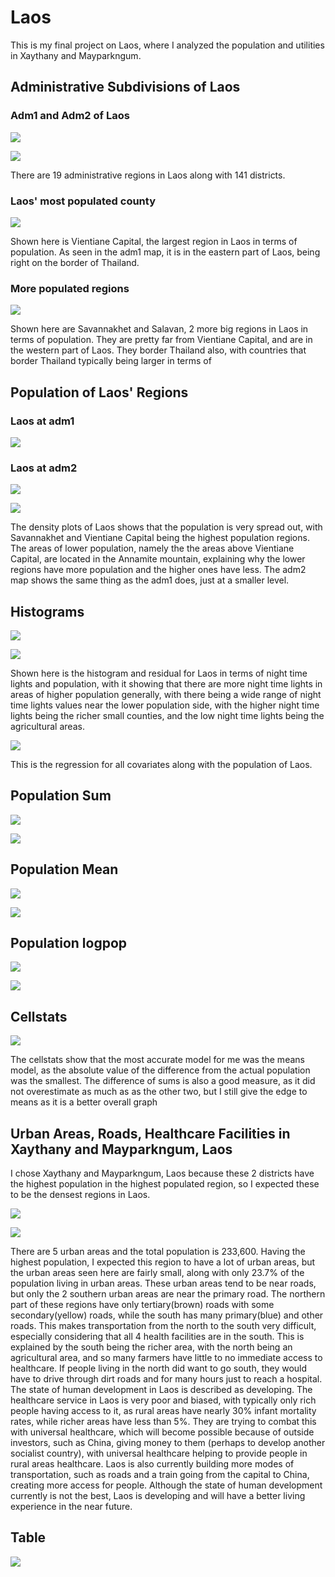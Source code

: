 # Laos

This is my final project on Laos, where I analyzed the population and utilities in Xaythany and Mayparkngum. 

## Administrative Subdivisions of Laos

### Adm1 and Adm2 of Laos

![](lao_part2.png)

![](lao_part1.png)

There are 19 administrative regions in Laos along with 141 districts. 


### Laos' most populated county
![](vientiane_capital.png)

Shown here is Vientiane Capital, the largest region in Laos in terms of population. As seen in the adm1 map, it is in the eastern part of Laos, being right on the border of Thailand. 

### More populated regions
![](savannakhet.png)

Shown here are Savannakhet and Salavan, 2 more big regions in Laos in terms of population. They are pretty far from Vientiane Capital, and are in the western part of Laos. They border Thailand also, with countries that border Thailand typically being larger in terms of 


## Population of Laos' Regions

### Laos at adm1

![](laos.png)

### Laos at adm2

![](laos_adm2.png)

![](laos_3d_gif.gif)

The density plots of Laos shows that the population is very spread out, with Savannakhet and Vientiane Capital being the highest population regions. The areas of lower population, namely the the areas above Vientiane Capital, are located in the Annamite mountain, explaining why the lower regions have more population and the higher ones have less. The adm2 map shows the same thing as the adm1 does, just at a smaller level. 

## Histograms

![](laospop.png)

![](popntl.png)

Shown here is the histogram and residual for Laos in terms of night time lights and population, with it showing that there are more night time lights in areas of higher population generally, with there being a wide range of night time lights values near the lower population side, with the higher night time lights being the richer small counties, and the low night time lights being the agricultural areas. 


![](all.png)

This is the regression for all covariates along with the population of Laos. 


## Population Sum

![](Diff_of_sums.png)

![](Diff._of_sums_3D.png)


## Population Mean

![](Diff._of_means.png)

![](Diff_of_means_3D.png)

## Population logpop

![](Diff._of_logpop.png)

![](Diff._of_logpop_3D.png)

## Cellstats

![](cell_stats.png)

The cellstats show that the most accurate model for me was the means model, as the absolute value of the difference from the actual population was the smallest. The difference of sums is also a good measure, as it did not overestimate as much as as the other two, but I still give the edge to means as it is a better overall graph

## Urban Areas, Roads, Healthcare Facilities in Xaythany and Mayparkngum, Laos

I chose Xaythany and Mayparkngum, Laos because these 2 districts have the highest population in the highest populated region, so I expected these to be the densest regions in Laos. 

![](hospitals_part4.png)

![](chanthabuly.png)

There are 5 urban areas and the total population is 233,600. Having the highest population, I expected this region to have a lot of urban areas, but the urban areas seen here are fairly small, along with only 23.7% of the population living in urban areas. These urban areas tend to be near roads, but only the 2 southern urban areas are near the primary road. The northern part of these regions have only tertiary(brown) roads with some secondary(yellow) roads, while the south has many primary(blue) and other roads. This makes transportation from the north to the south very difficult, especially considering that all 4 health facilities are in the south. This is explained by the south being the richer area, with the north being an agricultural area, and so many farmers have little to no immediate access to healthcare. If people living in the north did want to go south, they would have to drive through dirt roads and for many hours just to reach a hospital. The state of human development in Laos is described as developing. The healthcare service in Laos is very poor and biased, with typically only rich people having access to it, as rural areas have nearly 30% infant mortality rates, while richer areas have less than 5%. They are trying to combat this with universal healthcare, which will become possible because of outside investors, such as China, giving money to them (perhaps to develop another socialist country), with universal healthcare helping to provide people in rural areas healthcare. Laos is also currently building more modes of transportation, such as roads and a train going from the capital to China, creating more access for people. Although the state of human development currently is not the best, Laos is developing and will have a better living experience in the near future. 

## Table

![](table.png)
